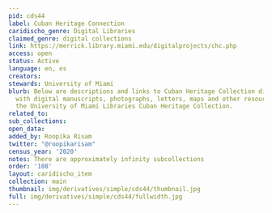 ```yaml
---
pid: cds44
label: Cuban Heritage Connection
caridischo_genre: Digital Libraries
claimed_genre: digital collections
link: https://merrick.library.miami.edu/digitalprojects/chc.php
access: open
status: Active
language: en, es
creators:
stewards: University of Miami
blurb: Below are descriptions and links to Cuban Heritage Collection digital collections
  with digital manuscripts, photographs, letters, maps and other resources held in
  the University of Miami Libraries Cuban Heritage Collection.
related_to:
sub_collections:
open_data:
added_by: Roopika Risam
twitter: "@roopikarisam"
census_year: '2020'
notes: There are approximately infinity subcollections
order: '108'
layout: caridischo_item
collection: main
thumbnail: img/derivatives/simple/cds44/thumbnail.jpg
full: img/derivatives/simple/cds44/fullwidth.jpg
---
```

